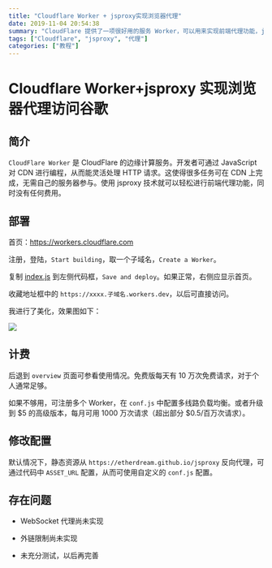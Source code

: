 ```yaml
---
title: "Cloudflare Worker + jsproxy实现浏览器代理"
date: 2019-11-04 20:54:38
summary: "CloudFlare 提供了一项很好用的服务 Worker，可以用来实现前端代理功能，jsproxy 是一个基于 Worker 的前端代理工具，可以实现浏览器代理访问其他网站。"
tags: ["Cloudflare", "jsproxy", "代理"]
categories: ["教程"]
---
```


# Cloudflare Worker+jsproxy 实现浏览器代理访问谷歌

## 简介

`CloudFlare Worker` 是 CloudFlare 的边缘计算服务。开发者可通过 JavaScript 对 CDN 进行编程，从而能灵活处理 HTTP 请求。这使得很多任务可在 CDN 上完成，无需自己的服务器参与。使用 jsproxy 技术就可以轻松进行前端代理功能，同时没有任何费用。

## 部署

首页：https://workers.cloudflare.com

注册，登陆，`Start building`，取一个子域名，`Create a Worker`。

复制 [index.js](https://raw.githubusercontent.com/EtherDream/jsproxy/master/cf-worker/index.js) 到左侧代码框，`Save and deploy`。如果正常，右侧应显示首页。

收藏地址框中的 `https://xxxx.子域名.workers.dev`，以后可直接访问。

我进行了美化，效果图如下：

![](https://i.loli.net/2019/11/12/qLJ5u1XRjr7EFCV.png)

## 计费

后退到 `overview` 页面可参看使用情况。免费版每天有 10 万次免费请求，对于个人通常足够。

如果不够用，可注册多个 Worker，在 `conf.js` 中配置多线路负载均衡。或者升级到 $5 的高级版本，每月可用 1000 万次请求（超出部分 $0.5/百万次请求）。

## 修改配置

默认情况下，静态资源从 `https://etherdream.github.io/jsproxy` 反向代理，可通过代码中 `ASSET_URL` 配置，从而可使用自定义的 `conf.js` 配置。

## 存在问题

- WebSocket 代理尚未实现

- 外链限制尚未实现

- 未充分测试，以后再完善
